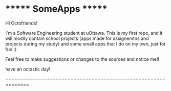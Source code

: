 ***** SomeApps *****
============================================================

Hi Octofriends!

I'm a Software Engineering student at uOttawa.
This is my first repo, and it will mostly contain 
school projects (apps made for assignemtns and 
projects during my study) and some small apps that I 
do on my own, just for fun :)

Feel free to make suggestions or changes to the sources and
notice me!!

have an octastic day!

==============================================================
